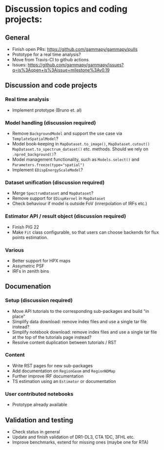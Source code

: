 # Discussion topics and coding projects:

## General
- Finish open PRs: https://github.com/gammapy/gammapy/pulls 
- Prototype for a real time analysis?
- Move from Travis-CI to github actions
- Issues: https://github.com/gammapy/gammapy/issues?q=is%3Aopen+is%3Aissue+milestone%3Av0.19


## Discussion and code projects

### Real time analysis
- Implement prototype (Bruno et. al)

### Model handling (discussion required)
- Remove `BackgroundModel` and support the use case via `TemplateSpatialModel`?
- Model book-keeping in `MapDataset.to_image()`, `MapDataset.cutout()` `MapDataset.to_spectrum_dataset()` etc. methods. Should we rely on `.npred_background()`?
- Model management functionality, such as `Models.select()` and `Parameters.freeze(type="spatial")`
- Implement `EDispEnergyScaleModel`?

### Dataset unification (discussion required)
- Merge `SpectrumDataset` and `MapDataset`?
- Remove support for `EDispKernel` in `MapDataset`
- Check behaviour if model is outside FoV (inrerpolation of IRFs etc.)

### Estimator API / result object (discussion required)
- Finish PIG 22
- Make `Fit` class configurable, so that users can choose backends for flux points estimation.

### Various
- Better support for HPX maps
- Assymetric PSF
- IRFs in zenith bins 

## Documenation

### Setup (discussion required)
- Move API tutorials to the corresponding sub-packages and build "in place"
- Simplify data download: remove index files and use a single tar file instead?
- Simplify notebook download: remove index files and use a single tar file at the top of the tutorials page instead?
- Resolve content duplication between tutorials / RST 

### Content
- Write RST pages for new sub-packages
- Add documentation on `RegionGeom` and `RegionNDMap`
- Further improve IRF documentation
- TS estimation using an `Estimator` or documentation

### User contributed notebooks
- Prototype already available

## Validation and testing
- Check status in general
- Update and finish validation of DR1-DL3, CTA 1DC, 3FHL etc.
- Improve benchmarks, extend for missing ones (maybe one for RTA)
